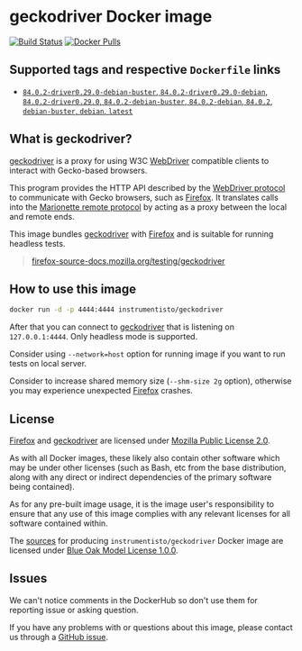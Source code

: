 geckodriver Docker image
========================

[![Build Status](https://travis-ci.org/instrumentisto/geckodriver-docker-image.svg?branch=master)](https://travis-ci.org/instrumentisto/geckodriver-docker-image) [![Docker Pulls](https://img.shields.io/docker/pulls/instrumentisto/geckodriver.svg)](https://hub.docker.com/r/instrumentisto/geckodriver)




## Supported tags and respective `Dockerfile` links

- [`84.0.2-driver0.29.0-debian-buster`, `84.0.2-driver0.29.0-debian`, `84.0.2-driver0.29.0`, `84.0.2-debian-buster`, `84.0.2-debian`, `84.0.2`, `debian-buster`, `debian`, `latest`][101]




## What is geckodriver?

[geckodriver] is a proxy for using W3C [WebDriver] compatible clients to interact with Gecko-based browsers.

This program provides the HTTP API described by the [WebDriver protocol] to communicate with Gecko browsers, such as [Firefox]. It translates calls into the [Marionette remote protocol] by acting as a proxy between the local and remote ends.

This image bundles [geckodriver] with [Firefox] and is suitable for running headless tests.

[Marionette remote protocol]: https://firefox-source-docs.mozilla.org/testing/marionette
[WebDriver]: https://developer.mozilla.org/en-US/docs/Web/WebDriver
[WebDriver protocol]: https://w3c.github.io/webdriver/#protocol

> [firefox-source-docs.mozilla.org/testing/geckodriver](https://firefox-source-docs.mozilla.org/testing/geckodriver)




## How to use this image

```bash
docker run -d -p 4444:4444 instrumentisto/geckodriver
```

After that you can connect to [geckodriver] that is listening on `127.0.0.1:4444`. Only headless mode is supported.

Consider using `--network=host` option for running image if you want to run tests on local server.

Consider to increase shared memory size (`--shm-size 2g` option), otherwise you may experience unexpected [Firefox] crashes.




## License

[Firefox] and [geckodriver] are licensed under [Mozilla Public License 2.0].

As with all Docker images, these likely also contain other software which may be under other licenses (such as Bash, etc from the base distribution, along with any direct or indirect dependencies of the primary software being contained).

As for any pre-built image usage, it is the image user's responsibility to ensure that any use of this image complies with any relevant licenses for all software contained within.

The [sources][3] for producing `instrumentisto/geckodriver` Docker image are licensed under [Blue Oak Model License 1.0.0][2].




## Issues

We can't notice comments in the DockerHub so don't use them for reporting issue or asking question.

If you have any problems with or questions about this image, please contact us through a [GitHub issue][1].





[Firefox]: https://www.mozilla.org/firefox
[geckodriver]: https://github.com/mozilla/geckodriver
[Mozilla Public License 2.0]: https://www.mozilla.org/en-US/MPL/2.0

[1]: https://github.com/instrumentisto/geckodriver-docker-image/issues
[2]: https://github.com/instrumentisto/geckodriver-docker-image/blob/master/LICENSE.md
[3]: https://github.com/instrumentisto/geckodriver-docker-image

[101]: https://github.com/instrumentisto/geckodriver-docker-image/blob/master/Dockerfile
